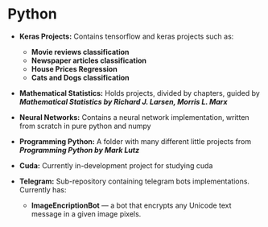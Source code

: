 # Python

* **Keras Projects:** Contains tensorflow and keras projects such as:
    * __Movie reviews classification__
    * __Newspaper articles classification__
    * __House Prices Regression__
    * __Cats and Dogs classification__

* **Mathematical Statistics:** Holds projects, divided by chapters, guided by ***Mathematical Statistics by Richard J. Larsen, Morris L. Marx***

* **Neural Networks:** Contains a neural network implementation, written from scratch in pure python and numpy

* **Programming Python:** A folder with many different little projects from ***Programming Python by Mark Lutz***

*  **Cuda:** Currently in-development project for studying cuda

* **Telegram:** Sub-repository containing telegram bots implementations. Currently has:
   * __ImageEncriptionBot__ — a bot that encrypts any Unicode text message in a given image pixels.

